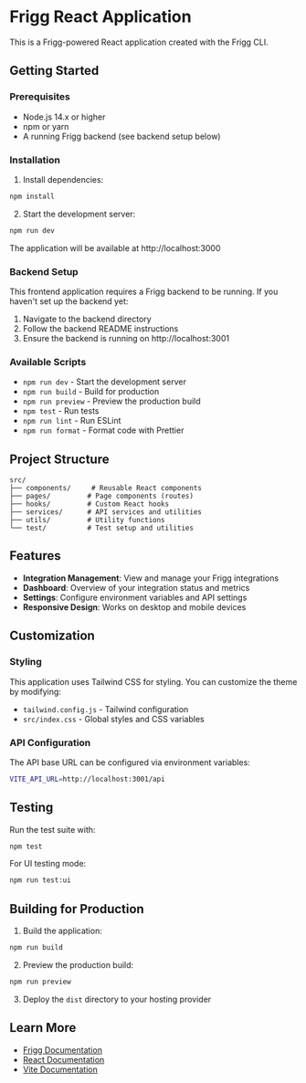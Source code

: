 # Frigg React Application

This is a Frigg-powered React application created with the Frigg CLI.

## Getting Started

### Prerequisites

- Node.js 14.x or higher
- npm or yarn
- A running Frigg backend (see backend setup below)

### Installation

1. Install dependencies:
```bash
npm install
```

2. Start the development server:
```bash
npm run dev
```

The application will be available at http://localhost:3000

### Backend Setup

This frontend application requires a Frigg backend to be running. If you haven't set up the backend yet:

1. Navigate to the backend directory
2. Follow the backend README instructions
3. Ensure the backend is running on http://localhost:3001

### Available Scripts

- `npm run dev` - Start the development server
- `npm run build` - Build for production
- `npm run preview` - Preview the production build
- `npm test` - Run tests
- `npm run lint` - Run ESLint
- `npm run format` - Format code with Prettier

## Project Structure

```
src/
├── components/     # Reusable React components
├── pages/         # Page components (routes)
├── hooks/         # Custom React hooks
├── services/      # API services and utilities
├── utils/         # Utility functions
└── test/          # Test setup and utilities
```

## Features

- **Integration Management**: View and manage your Frigg integrations
- **Dashboard**: Overview of your integration status and metrics
- **Settings**: Configure environment variables and API settings
- **Responsive Design**: Works on desktop and mobile devices

## Customization

### Styling

This application uses Tailwind CSS for styling. You can customize the theme by modifying:
- `tailwind.config.js` - Tailwind configuration
- `src/index.css` - Global styles and CSS variables

### API Configuration

The API base URL can be configured via environment variables:

```bash
VITE_API_URL=http://localhost:3001/api
```

## Testing

Run the test suite with:

```bash
npm test
```

For UI testing mode:

```bash
npm run test:ui
```

## Building for Production

1. Build the application:
```bash
npm run build
```

2. Preview the production build:
```bash
npm run preview
```

3. Deploy the `dist` directory to your hosting provider

## Learn More

- [Frigg Documentation](https://docs.frigg.so)
- [React Documentation](https://react.dev)
- [Vite Documentation](https://vitejs.dev)